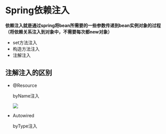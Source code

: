 # Spring依赖注入

**依赖注入就是通过spring将bean所需要的一些参数传递到bean实例对象的过程（将依赖关系注入到对象中，不需要每次都new对象）**

- set方法注入
- 构造方法注入
- 注解注入

## 注解注入的区别

- @Resource

  byName注入

  ![](https://s2.loli.net/2025/05/30/KCvmoWrP1AyziVt.png)

- Autowired

  byType注入
